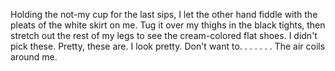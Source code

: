 Holding the not-my cup for the last sips, I let the other hand fiddle with the pleats of the white skirt on me. Tug it over my thighs in the black tights, then stretch out the rest of my legs to see the cream-colored flat shoes. I didn't pick these. Pretty, these are. I look pretty. Don't want to. . . . . . . The air coils around me.
